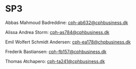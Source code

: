 # SP3

Abbas Mahmoud Badreddine:
cph-ab632@cphbusiness.dk

Alissa Andrea Storm:
cph-as784@cphbusiness.dk

Emil Wolfert Schmidt Andersen:
cph-ea178@chpbusiness.dk

Frederik Bastiansen:
cph-fb157@cphbusiness.dk

Thomas Atchapero:
cph-ta241@cphbusiness.dk
